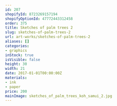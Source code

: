 ```yaml
---
id: 207
shopifyId: 8723269157194
shopifyOptionId: 47772443312458
order: 375
title: Sketches of palm trees 2
slug: sketches-of-palm-trees-2
url: art-works/sketches-of-palm-trees-2
aliases: []
categories:
- graphics
inStock: true
isVisible: false
height: 30
width: 21
date: 2017-01-01T00:00:00Z
materials:
- ink
- paper
price: 200
mainImage: sketches_of_palm_trees_koh_samui_2.jpg
---
```

